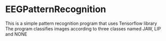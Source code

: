 # EEGPatternRecognition
This is a simple pattern recognition program that uses Tensorflow library <br>
The program classifies images according to three classes named JAW, LIP and NONE <br>
